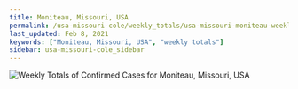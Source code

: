 ```yaml
---
title: Moniteau, Missouri, USA
permalink: /usa-missouri-cole/weekly_totals/usa-missouri-moniteau-weekly_totals.html
last_updated: Feb 8, 2021
keywords: ["Moniteau, Missouri, USA", "weekly totals"]
sidebar: usa-missouri-cole_sidebar
---
```


![Weekly Totals of Confirmed Cases for Moniteau, Missouri, USA](/covid_tracker/images/graphs/usa-missouri-moniteau-weekly_totals_graph.png)
